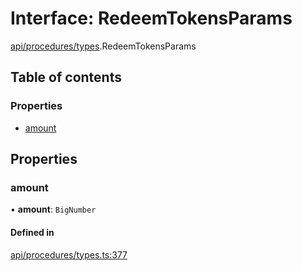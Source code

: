 # Interface: RedeemTokensParams

[api/procedures/types](../wiki/api.procedures.types).RedeemTokensParams

## Table of contents

### Properties

- [amount](../wiki/api.procedures.types.RedeemTokensParams#amount)

## Properties

### amount

• **amount**: `BigNumber`

#### Defined in

[api/procedures/types.ts:377](https://github.com/PolymathNetwork/polymesh-sdk/blob/c6fe1be3/src/api/procedures/types.ts#L377)
